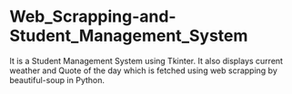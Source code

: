 # Web_Scrapping-and-Student_Management_System
It is a Student Management System using Tkinter.
It also displays current weather and Quote of the day which is fetched using web scrapping by beautiful-soup in Python.
